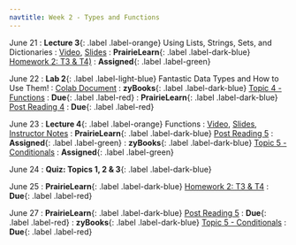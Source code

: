 ```yaml
---
navtitle: Week 2 - Types and Functions
---
```


June 21 
: **Lecture 3**{: .label .label-orange} Using Lists, Strings, Sets, and Dictionaries
  : [Video](#), [Slides](#)
: **PrairieLearn**{: .label .label-dark-blue}  [Homework 2: T3 & T4)](#)
  : **Assigned**{: .label .label-green} 

June 22
: **Lab 2**{: .label .label-light-blue} Fantastic Data Types and How to Use Them!
  : [Colab Document](#)
: **zyBooks**{: .label .label-dark-blue} [Topic 4 - Functions](#)
  : **Due**{: .label .label-red} 
: **PrairieLearn**{: .label .label-dark-blue} [Post Reading 4](#)
  : **Due**{: .label .label-red} 

June 23
: **Lecture 4**{: .label .label-orange} Functions
  : [Video](#), [Slides](#), [Instructor Notes](#)
: **PrairieLearn**{: .label .label-dark-blue} [Post Reading 5](#)
  : **Assigned**{: .label .label-green} 
: **zyBooks**{: .label .label-dark-blue} [Topic 5 - Conditionals](#)
  : **Assigned**{: .label .label-green} 

June 24
: **Quiz: Topics 1, 2 & 3**{: .label .label-dark-blue}  

June 25
: **PrairieLearn**{: .label .label-dark-blue}  [Homework 2: T3 & T4](#)
  : **Due**{: .label .label-red} 

June 27
: **PrairieLearn**{: .label .label-dark-blue} [Post Reading 5](#)
  : **Due**{: .label .label-red} 
: **zyBooks**{: .label .label-dark-blue} [Topic 5 - Conditionals](#)
  : **Due**{: .label .label-red} 
